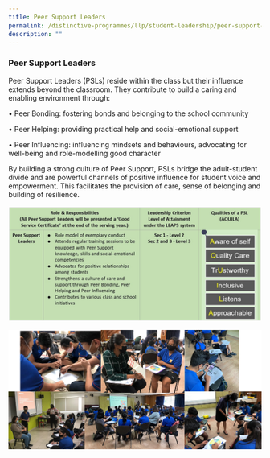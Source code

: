 ```yaml
---
title: Peer Support Leaders
permalink: /distinctive-programmes/llp/student-leadership/peer-support-leaders/
description: ""
---
```


### Peer Support Leaders

Peer Support Leaders (PSLs) reside within the class but their influence extends beyond the classroom. They contribute to build a caring and enabling environment through:

• Peer Bonding: fostering bonds and belonging to the school community

• Peer Helping: providing practical help and social-emotional support

• Peer Influencing: influencing mindsets and behaviours, advocating for well-being and role-modelling good character

By building a strong culture of Peer Support, PSLs bridge the adult-student divide and are powerful channels of positive influence for student voice and empowerment. This facilitates the provision of care, sense of belonging and building of resilience.

![](/images/peer%20support%20leaders.jpg)

![](/images/peer%20support.jpg)
